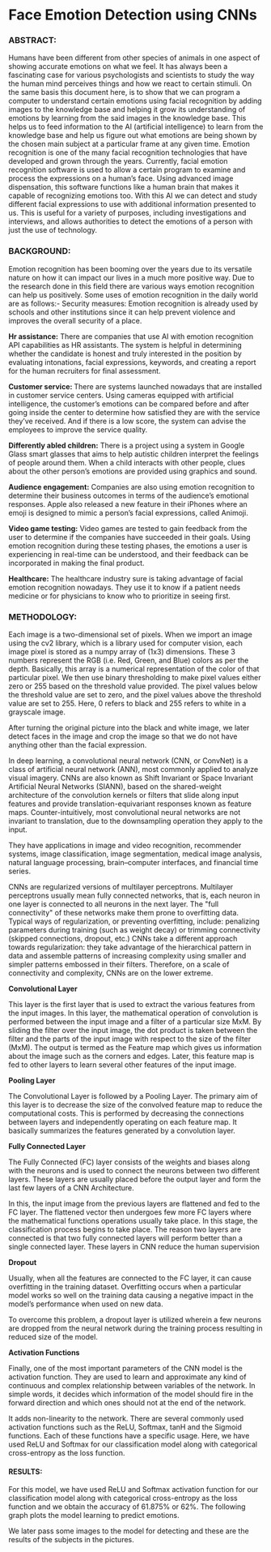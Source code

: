 # Face Emotion Detection using CNNs

### ABSTRACT:

Humans have been different from other species of animals in one aspect of
showing accurate emotions on what we feel. It has always been a fascinating case
for various psychologists and scientists to study the way the human mind perceives
things and how we react to certain stimuli. On the same basis this document here,
is to show that we can program a computer to understand certain emotions using
facial recognition by adding images to the knowledge base and helping it grow its
understanding of emotions by learning from the said images in the knowledge
base. This helps us to feed information to the AI (artificial intelligence) to learn
from the knowledge base and help us figure out what emotions are being shown by
the chosen main subject at a particular frame at any given time. Emotion
recognition is one of the many facial recognition technologies that have developed
and grown through the years. Currently, facial emotion recognition software is
used to allow a certain program to examine and process the expressions on a
human’s face. Using advanced image dispensation, this software functions like a
human brain that makes it capable of recognizing emotions too. With this AI we
can detect and study different facial expressions to use with additional information
presented to us. This is useful for a variety of purposes, including investigations
and interviews, and allows authorities to detect the emotions of a person with just
the use of technology.


### BACKGROUND:

Emotion recognition has been booming over the years due to its versatile nature on
how it can impact our lives in a much more positive way. Due to the research done
in this field there are various ways emotion recognition can help us positively.
Some uses of emotion recognition in the daily world are as follows:-
Security measures: Emotion recognition is already used by schools and other
institutions since it can help prevent violence and improves the overall security of a
place.

<b>Hr assistance:</b> There are companies that use AI with emotion recognition API
capabilities as HR assistants. The system is helpful in determining whether the
candidate is honest and truly interested in the position by evaluating intonations,
facial expressions, keywords, and creating a report for the human recruiters for
final assessment.

<b>Customer service: </b> There are systems launched nowadays that are installed in
customer service centers. Using cameras equipped with artificial intelligence, the
customer’s emotions can be compared before and after going inside the center to
determine how satisfied they are with the service they’ve received. And if there is a
low score, the system can advise the employees to improve the service quality.

<b>Differently abled children:</b> There is a project using a system in Google Glass
smart glasses that aims to help autistic children interpret the feelings of people
around them. When a child interacts with other people, clues about the other
person’s emotions are provided using graphics and sound.

<b>Audience engagement:</b> Companies are also using emotion recognition to
determine their business outcomes in terms of the audience’s emotional responses.
Apple also released a new feature in their iPhones where an emoji is designed to
mimic a person’s facial expressions, called Animoji.

<b>Video game testing:</b> Video games are tested to gain feedback from the user to
determine if the companies have succeeded in their goals. Using emotion
recognition during these testing phases, the emotions a user is experiencing in
real-time can be understood, and their feedback can be incorporated in making the
final product.

<b>Healthcare:</b> The healthcare industry sure is taking advantage of facial emotion
recognition nowadays. They use it to know if a patient needs medicine or for
physicians to know who to prioritize in seeing first.


### METHODOLOGY:

Each image is a two-dimensional set of pixels. When we import an image using the
cv2 library, which is a library used for computer vision, each image pixel is
stored as a numpy array of (1x3) dimensions. These 3 numbers represent the RGB
(i.e. Red, Green, and Blue) colors as per the depth. Basically, this array is a
numerical representation of the color of that particular pixel. We then use binary
thresholding to make pixel values either zero or 255 based on the threshold
value provided. The pixel values below the threshold value are set to zero, and the
pixel values above the threshold value are set to 255. Here, 0 refers to black and
255 refers to white in a grayscale image.

After turning the original picture into the black and white image, we later detect
faces in the image and crop the image so that we do not have anything other than
the facial expression.

In deep learning, a convolutional neural network (CNN, or ConvNet) is a class of
artificial neural network (ANN), most commonly applied to analyze visual
imagery. CNNs are also known as Shift Invariant or Space Invariant Artificial
Neural Networks (SIANN), based on the shared-weight architecture of the
convolution kernels or filters that slide along input features and provide
translation-equivariant responses known as feature maps. Counter-intuitively, most
convolutional neural networks are not invariant to translation, due to the
downsampling operation they apply to the input.

They have applications in image and video recognition, recommender systems,
image classification, image segmentation, medical image analysis, natural
language processing, brain–computer interfaces, and financial time series.

CNNs are regularized versions of multilayer perceptrons. Multilayer perceptrons
usually mean fully connected networks, that is, each neuron in one layer is
connected to all neurons in the next layer. The "full connectivity" of these networks
make them prone to overfitting data. Typical ways of regularization, or preventing
overfitting, include: penalizing parameters during training (such as weight decay)
or trimming connectivity (skipped connections, dropout, etc.) CNNs take a
different approach towards regularization: they take advantage of the hierarchical
pattern in data and assemble patterns of increasing complexity using smaller and
simpler patterns embossed in their filters. Therefore, on a scale of connectivity and
complexity, CNNs are on the lower extreme.

<b>Convolutional Layer</b>

This layer is the first layer that is used to extract the various features from the input
images. In this layer, the mathematical operation of convolution is performed
between the input image and a filter of a particular size MxM. By sliding the filter
over the input image, the dot product is taken between the filter and the parts of the
input image with respect to the size of the filter (MxM).
The output is termed as the Feature map which gives us information about the
image such as the corners and edges. Later, this feature map is fed to other layers
to learn several other features of the input image.

<b>Pooling Layer</b>

The Convolutional Layer is followed by a Pooling Layer. The primary aim of this
layer is to decrease the size of the convolved feature map to reduce the
computational costs. This is performed by decreasing the connections between
layers and independently operating on each feature map. It basically summarizes the
features generated by a convolution layer.

<b>Fully Connected Layer</b>

The Fully Connected (FC) layer consists of the weights and biases along with the
neurons and is used to connect the neurons between two different layers. These
layers are usually placed before the output layer and form the last few layers of a
CNN Architecture.

In this, the input image from the previous layers are flattened and fed to the FC
layer. The flattened vector then undergoes few more FC layers where the
mathematical functions operations usually take place. In this stage, the
classification process begins to take place. The reason two layers are connected is
that two fully connected layers will perform better than a single connected layer.
These layers in CNN reduce the human supervision

<b>Dropout</b>

Usually, when all the features are connected to the FC layer, it can cause overfitting
in the training dataset. Overfitting occurs when a particular model works so well on
the training data causing a negative impact in the model’s performance when used
on new data.

To overcome this problem, a dropout layer is utilized wherein a few neurons are
dropped from the neural network during the training process resulting in reduced
size of the model.

<b>Activation Functions</b>

Finally, one of the most important parameters of the CNN model is the activation
function. They are used to learn and approximate any kind of continuous and
complex relationship between variables of the network. In simple words, it decides
which information of the model should fire in the forward direction and which
ones should not at the end of the network.

It adds non-linearity to the network. There are several commonly used activation
functions such as the ReLU, Softmax, tanH and the Sigmoid functions. Each of
these functions have a specific usage. Here, we have used ReLU and Softmax for
our classification model along with categorical cross-entropy as the loss function.

#### RESULTS:
For this model, we have used ReLU and Softmax activation function for our
classification model along with categorical cross-entropy as the loss function and
we obtain the accuracy of 61.875% or 62%. The following graph plots the model
learning to predict emotions.

We later pass some images to the model for detecting and these are the results of
the subjects in the pictures.
